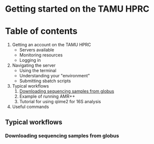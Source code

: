 # Getting started on the TAMU HPRC



# Table of contents
1. Getting an account on the TAMU HPRC
   * Servers available
   * Monitoring resources
   * Logging in
2. Navigating the server
   * Using the terminal
   * Understanding your "environment"
   * Submitting sbatch scripts
3. Typical workflows
   1.  [Downloading sequencing samples from globus](#downloading-sequencing-samples-from-globus)
   2.  Example of running AMR++
   3.  Tutorial for using qiime2 for 16S analysis
4. Useful commands







## Typical workflows

### Downloading sequencing samples from globus

